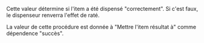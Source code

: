 Cette valeur détermine si l'item a été dispensé "correctement". Si c'est faux, le dispenseur renverra l'effet de raté.

La valeur de cette procédure est donnée à "Mettre l'item résultat à" comme dépendence "succès".
